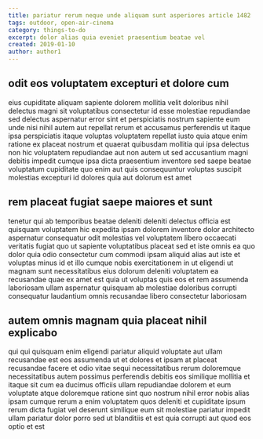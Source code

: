 ```yaml
---
title: pariatur rerum neque unde aliquam sunt asperiores article 1482
tags: outdoor, open-air-cinema
category: things-to-do
excerpt: dolor alias quia eveniet praesentium beatae vel
created: 2019-01-10
author: author1
---
```


## odit eos voluptatem excepturi et dolore cum

eius cupiditate aliquam sapiente dolorem mollitia velit doloribus nihil delectus magni sit voluptatibus consectetur id esse molestiae repudiandae sed delectus aspernatur error sint et perspiciatis nostrum sapiente eum unde nisi nihil autem aut repellat rerum et accusamus perferendis ut itaque ipsa perspiciatis itaque voluptas voluptatem repellat iusto quia atque enim ratione ex placeat nostrum et quaerat quibusdam mollitia qui ipsa delectus non hic voluptatem repudiandae aut non autem ut sed accusantium magni debitis impedit cumque ipsa dicta praesentium inventore sed saepe beatae voluptatum cupiditate quo enim aut quis consequuntur voluptas suscipit molestias excepturi id dolores quia aut dolorum est amet

## rem placeat fugiat saepe maiores et sunt

tenetur qui ab temporibus beatae deleniti deleniti delectus officia est quisquam voluptatem hic expedita ipsam dolorem inventore dolor architecto aspernatur consequatur odit molestias vel voluptatem libero occaecati veritatis fugiat quo ut sapiente voluptatibus placeat sed et iste omnis ea quo dolor quia odio consectetur cum commodi ipsam aliquid alias aut iste et voluptas minus id et illo cumque nobis exercitationem in ut eligendi ut magnam sunt necessitatibus eius dolorum deleniti voluptatem ea recusandae quae ex amet est quia ut voluptas quis eos et rem assumenda laboriosam ullam aspernatur quisquam ab molestiae doloribus corrupti consequatur laudantium omnis recusandae libero consectetur laboriosam

## autem omnis magnam quia placeat nihil explicabo

qui qui quisquam enim eligendi pariatur aliquid voluptate aut ullam recusandae est eos assumenda ut et dolores et ipsam at placeat recusandae facere et odio vitae sequi necessitatibus rerum doloremque necessitatibus autem possimus perferendis debitis eos similique mollitia et itaque sit cum ea ducimus officiis ullam repudiandae dolorem et eum voluptate atque doloremque ratione sint quo nostrum nihil error nobis alias ipsam cumque rerum a enim voluptatem quos deleniti et cupiditate ipsum rerum dicta fugiat vel deserunt similique eum sit molestiae pariatur impedit ullam pariatur dolor porro sed ut blanditiis et est quia corrupti aut quod eos optio et est
